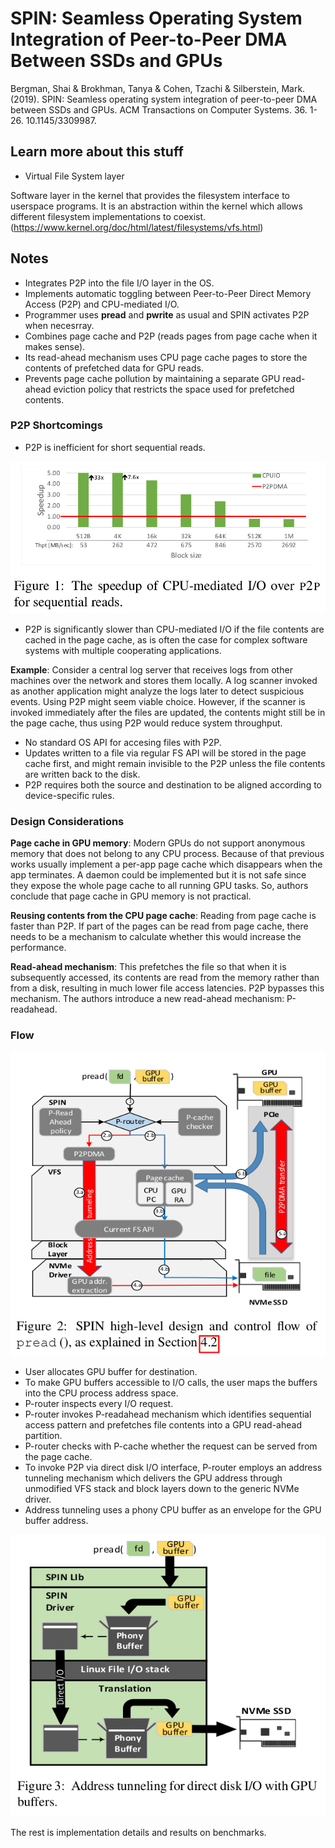 # SPIN: Seamless Operating System Integration of Peer-to-Peer DMA Between SSDs and GPUs

Bergman, Shai & Brokhman, Tanya & Cohen, Tzachi & Silberstein, Mark. (2019). SPIN: Seamless operating system integration of peer-to-peer DMA between SSDs and GPUs. ACM Transactions on Computer Systems. 36. 1-26. 10.1145/3309987.

## Learn more about this stuff

* Virtual File System layer

Software layer in the kernel that provides the filesystem interface to userspace programs. It is an abstraction within the kernel which allows different filesystem implementations to coexist. (https://www.kernel.org/doc/html/latest/filesystems/vfs.html)

## Notes

* Integrates P2P into the file I/O layer in the OS.
* Implements automatic toggling between Peer-to-Peer Direct Memory Access (P2P) and CPU-mediated I/O.
* Programmer uses **pread** and **pwrite** as usual and SPIN activates P2P when necesrray.
* Combines page cache and P2P (reads pages from page cache when it makes sense).
* Its read-ahead mechanism uses CPU page cache pages to store the contents of prefetched data for GPU reads. 
* Prevents page cache pollution by maintaining a separate GPU read-ahead eviction policy that restricts the space used for prefetched contents.


### P2P Shortcomings

* P2P is inefficient for short sequential reads.

![Sequential-Read](./figures/sequential_read.png)

* P2P is significantly slower than CPU-mediated I/O if the file contents are cached in the page cache, as is often the case for complex software
systems with multiple cooperating applications. 

**Example**: Consider a central log server that receives logs from other machines over the network and stores them locally. A log scanner invoked as another application might analyze the logs later to detect suspicious events. Using P2P might seem viable choice. However, if the scanner is invoked immediately after the files are updated, the contents might still
be in the page cache, thus using P2P would reduce system throughput.

* No standard OS API for accesing files with P2P.
* Updates written to a file via regular FS API will be stored in the page cache first, and might remain invisible to the P2P unless the file contents are written back to the disk.
* P2P requires both the source and destination to be aligned according to
device-specific rules.

### Design Considerations

**Page cache in GPU memory**: Modern GPUs do not support anonymous memory that does not belong to any CPU process. Because of that previous works usually implement a per-app page cache which disappears when the app terminates. A daemon could be implemented but it is not safe since they expose the whole page cache to all running GPU tasks. So, authors conclude that page cache in GPU memory is not practical.

**Reusing contents from the CPU page cache**: Reading from page cache is faster than P2P. If part of the pages can be read from page cache, there needs to be a mechanism to calculate whether this would increase the performance.

**Read-ahead mechanism**: This prefetches the file so that when it is subsequently accessed, its contents are read from the memory rather than from a disk, resulting in much lower file access latencies. P2P bypasses this mechanism. The authors introduce a new read-ahead mechanism: P-readahead.

### Flow

![Flow](./figures/flow.png)

* User allocates GPU buffer for destination.
* To make GPU buffers accessible to I/O calls, the user maps the buffers into the CPU process address space.
* P-router inspects every I/O request. 
* P-router invokes P-readahead mechanism which identifies sequential access pattern and prefetches file contents into a GPU read-ahead partition.
* P-router checks with P-cache whether the request can be served from the page cache.
* To invoke P2P via direct disk I/O interface, P-router employs an address tunneling mechanism which delivers the GPU address through unmodified VFS stack and block layers down to the generic NVMe driver.
* Address tunneling uses a phony CPU buffer as an envelope for the GPU buffer address.

![Tunneling](./figures/tunneling.png)

The rest is implementation details and results on benchmarks. 